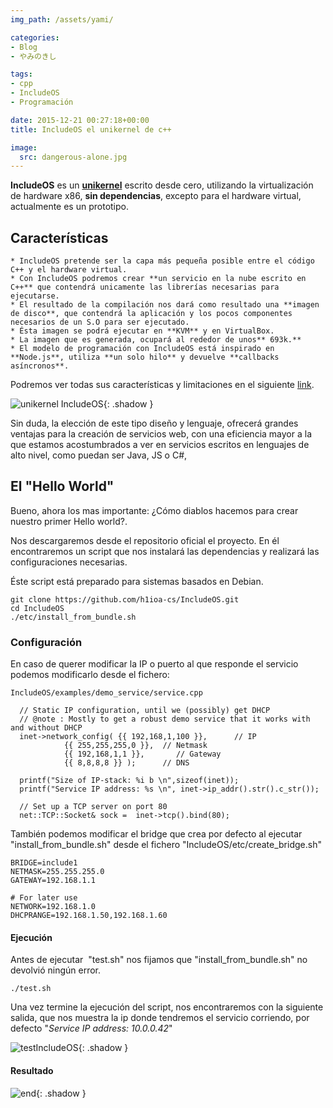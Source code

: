 ```yaml
---
img_path: /assets/yami/

categories:
- Blog
- やみのきし

tags:
- cpp
- IncludeOS
- Programación

date: 2015-12-21 00:27:18+00:00
title: IncludeOS el unikernel de c++

image:
  src: dangerous-alone.jpg
---
```


**IncludeOS** es un **[unikernel](https://en.wikipedia.org/wiki/Unikernel)** escrito desde cero, utilizando la virtualización de hardware x86, **sin dependencias**, excepto para el hardware virtual, actualmente es un prototipo.

## Características

    * IncludeOS pretende ser la capa más pequeña posible entre el código C++ y el hardware virtual.
    * Con IncludeOS podremos crear **un servicio en la nube escrito en C++** que contendrá unicamente las librerías necesarias para ejecutarse.
    * El resultado de la compilación nos dará como resultado una **imagen de disco**, que contendrá la aplicación y los pocos componentes necesarios de un S.O para ser ejecutado.
    * Ésta imagen se podrá ejecutar en **KVM** y en VirtualBox.
    * La imagen que es generada, ocupará al rededor de unos** 693k.**
    * El modelo de programación con IncludeOS está inspirado en **Node.js**, utiliza **un solo hilo** y devuelve **callbacks asíncronos**.

<!-- more -->

Podremos ver todas sus características y limitaciones en el siguiente [link](https://github.com/hioa-cs/IncludeOS/wiki/Features).

![unikernel IncludeOS](includeos.png){: .shadow }

Sin duda, la elección de este tipo diseño y lenguaje, ofrecerá grandes ventajas para la creación de servicios web, con una eficiencia mayor a la que estamos acostumbrados a ver en servicios escritos en lenguajes de alto nivel, como puedan ser Java, JS o C#,

## El "Hello World"

Bueno, ahora los mas importante: ¿Cómo diablos hacemos para crear nuestro primer Hello world?.

Nos descargaremos desde el repositorio oficial el proyecto. En él encontraremos un script que nos instalará las dependencias y realizará las configuraciones necesarias.

Éste script está preparado para sistemas basados en Debian.

    git clone https://github.com/h1ioa-cs/IncludeOS.git
    cd IncludeOS
    ./etc/install_from_bundle.sh

### Configuración

En caso de querer modificar la IP o puerto al que responde el servicio podemos modificarlo desde el fichero:

    IncludeOS/examples/demo_service/service.cpp

      // Static IP configuration, until we (possibly) get DHCP
      // @note : Mostly to get a robust demo service that it works with and without DHCP
      inet->network_config( {{ 192,168,1,100 }},      // IP
    			{{ 255,255,255,0 }},  // Netmask
    			{{ 192,168,1,1 }},       // Gateway
    			{{ 8,8,8,8 }} );      // DNS
      
      printf("Size of IP-stack: %i b \n",sizeof(inet));
      printf("Service IP address: %s \n", inet->ip_addr().str().c_str());
      
      // Set up a TCP server on port 80
      net::TCP::Socket& sock =  inet->tcp().bind(80);

También podemos modificar el bridge que crea por defecto al ejecutar "install_from_bundle.sh" desde el fichero "IncludeOS/etc/create_bridge.sh"

    BRIDGE=include1
    NETMASK=255.255.255.0
    GATEWAY=192.168.1.1
    
    # For later use
    NETWORK=192.168.1.0
    DHCPRANGE=192.168.1.50,192.168.1.60

#### Ejecución

Antes de ejecutar  "test.sh" nos fijamos que "install_from_bundle.sh" no devolvió ningún error.

    ./test.sh

Una vez termine la ejecución del script, nos encontraremos con la siguiente salida, que nos muestra la ip donde tendremos el servicio corriendo, por defecto "_Service IP address: 10.0.0.42_"

![testIncludeOS](testIncludeOS.png){: .shadow }

#### Resultado

![end](end.png){: .shadow }
